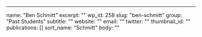 ---
  name: "Ben Schmitt"
  excerpt: ""
  wp_id: 258
  slug: "ben-schmitt"
  group: "Past Students"
  subtitle: ""
  website: ""
  email: ""
  twitter: ""
  thumbnail_id: ""
  publications: []
  sort_name: "Schmitt"
  body: ""
